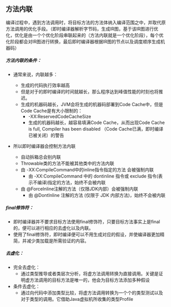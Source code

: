 ## 方法内联

编译过程中，遇到方法调用时，将目标方法的方法体纳入编译范围之中，并取代原方法调用的优化手段。（即时编译器解析字节码，生成IR图，基于该IR图进行优化，优化是由一个个优化阶段串联起来的（方法内联就是一个优化阶段），每个优化阶段都会对IR图进行转换，最后即时编译器根据IR图的节点以及调度顺序生成机器码）



##### 方法内联的条件：

- 通常来说，内联越多：
  - 生成的代码执行效率越高
  - 但是对于的即时编译的时间就越长，那么程序达到峰值性能的时刻也将推迟。
  - 生成的机器码越长，JVM会将生成的机器码部署到Code Cache中，但是Code Cache是有大小限制的：
    - -XX:ReservedCodeCacheSize
    - 生成的机器码越长，越容易填满Code Cache，从而出现Code Cache is full, Compiler has been disabled （Code Cache已满，即时编译已被关闭）的警告

- 所以即时编译器会控制方法内联
  - 自动拆箱总会别内联
  - Throwable类的方法不能被其他类中的方法内联
  - 由 -XX:CompileCommand中的inline指令指定的方法 会被强制内联
    - 由 -XX:CompileCommand 中的 dontinline 指令或 exclude 指令(表示不编译)指定的方法，始终不会被内联
  - 由 @ForceInline注解的方法（仅限JDK内部）会被强制内联
    - 由 @DontInline 注解的方法 (仅限于 JDK 内部方法)，始终不会被内联



##### final修饰符：

- 即时编译器并不要求目标方法使用final修饰符，只要目标方法事实上是final的，便可以进行相应的去虚化以及内联。
- 使用了final修饰符，即时编译便可以不用生成对应的假设，并使编译器更加精简，并减少类加载是所需验证的内容。



##### 去虚化：

- 完全去虚化：
  - 通过类型推导或者类层次分析，将虚方法调用转换为直接调用。关键是证明虚方法调用的目标方法是唯一的，他会为目标方法添加多种假设
- 条件去虚化：
  - 通过向代码中添加类型比较，将虚方法调用转换为一个个的类型测试以及对于类型的调用。它借助Java虚拟机所收集的类型Profile